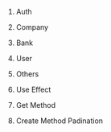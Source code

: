 

1. Auth

2. Company

3. Bank

4. User

5. Others

1. Use Effect 
2. Get Method
3. Create Method
Padination